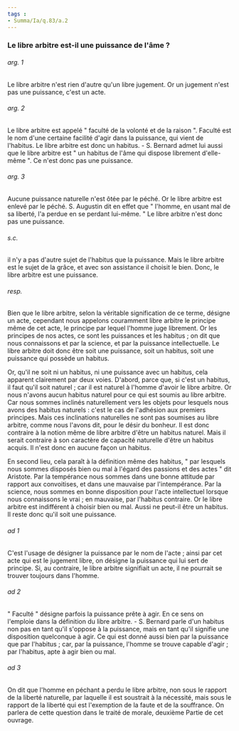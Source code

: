 ```yaml
---
tags : 
- Summa/Ia/q.83/a.2
---
```


### Le libre arbitre est-il une puissance de l'âme ?



###### arg. 1
Le libre arbitre n'est rien d'autre qu'un libre jugement. Or un jugement n'est pas une puissance, c'est un acte. 

###### arg. 2
Le libre arbitre est appelé " faculté de la volonté et de la raison ". Faculté est le nom d'une certaine facilité d'agir dans la puissance, qui vient de l'habitus. Le libre arbitre est donc un habitus. - S. Bernard admet lui aussi que le libre arbitre est " un habitus de l'âme qui dispose librement d'elle-même ". Ce n'est donc pas une puissance. 

###### arg. 3
Aucune puissance naturelle n'est ôtée par le péché. Or le libre arbitre est enlevé par le péché. S. Augustin dit en effet que " l'homme, en usant mal de sa liberté, l'a perdue en se perdant lui-même. " Le libre arbitre n'est donc pas une puissance. 

###### s.c.
il n'y a pas d'autre sujet de l'habitus que la puissance. Mais le libre arbitre est le sujet de la grâce, et avec son assistance il choisit le bien. Donc, le libre arbitre est une puissance. 

###### resp.
Bien que le libre arbitre, selon la véritable signification de ce terme, désigne un acte, cependant nous appelons couramment libre arbitre le principe même de cet acte, le principe par lequel l'homme juge librement. Or les principes de nos actes, ce sont les puissances et les habitus ; on dit que nous connaissons et par la science, et par la puissance intellectuelle. Le libre arbitre doit donc être soit une puissance, soit un habitus, soit une puissance qui possède un habitus. 

Or, qu'il ne soit ni un habitus, ni une puissance avec un habitus, cela apparent clairement par deux voies. D'abord, parce que, si c'est un habitus, il faut qu'il soit naturel ; car il est naturel à l'homme d'avoir le libre arbitre. Or nous n'avons aucun habitus naturel pour ce qui est soumis au libre arbitre. Car nous sommes inclinés naturellement vers les objets pour lesquels nous avons des habitus naturels : c'est le cas de l'adhésion aux premiers principes. Mais ces inclinations naturelles ne sont pas soumises au libre arbitre, comme nous l'avons dit, pour le désir du bonheur. Il est donc contraire à la notion même de libre arbitre d'être un habitus naturel. Mais il serait contraire à son caractère de capacité naturelle d'être un habitus acquis. Il n'est donc en aucune façon un habitus. 

En second lieu, cela paraît à la définition même des habitus, " par lesquels nous sommes disposés bien ou mal à l'égard des passions et des actes " dit Aristote. Par la tempérance nous sommes dans une bonne attitude par rapport aux convoitises, et dans une mauvaise par l'intempérance. Par la science, nous sommes en bonne disposition pour l'acte intellectuel lorsque nous connaissons le vrai ; en mauvaise, par l'habitus contraire. Or le libre arbitre est indifférent à choisir bien ou mal. Aussi ne peut-il être un habitus. Il reste donc qu'il soit une puissance. 

###### ad 1
C'est l'usage de désigner la puissance par le nom de l'acte ; ainsi par cet acte qui est le jugement libre, on désigne la puissance qui lui sert de principe. Si, au contraire, le libre arbitre signifiait un acte, il ne pourrait se trouver toujours dans l'homme. 

###### ad 2
" Faculté " désigne parfois la puissance prête à agir. En ce sens on l'emploie dans la définition du libre arbitre. - S. Bernard parle d'un habitus non pas en tant qu'il s'oppose à la puissance, mais en tant qu'il signifie une disposition quelconque à agir. Ce qui est donné aussi bien par la puissance que par l'habitus ; car, par la puissance, l'homme se trouve capable d'agir ; par l'habitus, apte à agir bien ou mal. 

###### ad 3
On dit que l'homme en péchant a perdu le libre arbitre, non sous le rapport de la liberté naturelle, par laquelle il est soustrait à la nécessité, mais sous le rapport de la liberté qui est l'exemption de la faute et de la souffrance. On parlera de cette question dans le traité de morale, deuxième Partie de cet ouvrage. 

